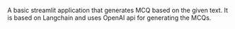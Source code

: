 A basic streamlit application that generates MCQ based on the given text.
It is based on Langchain and uses OpenAI api for generating the MCQs.